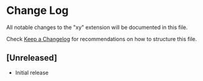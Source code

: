 # Change Log

All notable changes to the "xy" extension will be documented in this file.

Check [Keep a Changelog](http://keepachangelog.com/) for recommendations on how to structure this file.

## [Unreleased]

- Initial release